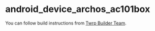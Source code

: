 # android_device_archos_ac101box

You can follow build instructions from <a href="https://github.com/TwrpBuilder/twrpbuilder_tree_generator/wiki">Twrp Builder Team</a>.
